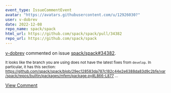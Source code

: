 ```yaml
---
event_type: IssueCommentEvent
avatar: "https://avatars.githubusercontent.com/u/12926030?"
user: v-dobrev
date: 2022-12-08
repo_name: spack/spack
html_url: https://github.com/spack/spack/pull/34382
repo_url: https://github.com/spack/spack
---
```


<a href='https://github.com/v-dobrev' target='_blank'>v-dobrev</a> commented on issue <a href='https://github.com/spack/spack/pull/34382' target='_blank'>spack/spack#34382</a>.

<small>It looks like the branch you are using does not have the latest fixes from `develop`. In particular, it has this section: https://github.com/spack/spack/blob/29ec128583da787c182c44e2e6388da83d9c2bfe/var/spack/repos/builtin/packages/mfem/package.py#L866-L877...</small>

<a href='https://github.com/spack/spack/pull/34382' target='_blank'>View Comment</a>